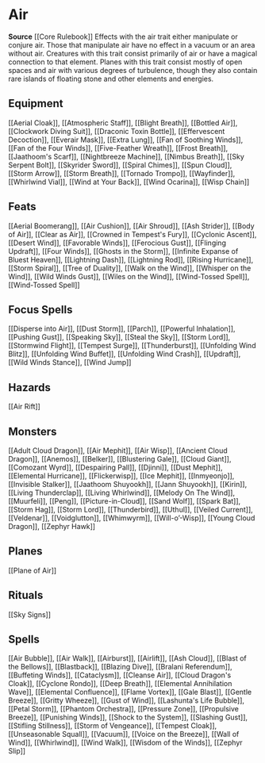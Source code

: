 ﻿---
id: '5'
name: Air
rarity: Common
source: '[[DATABASE/source/Core Rulebook|Core Rulebook]]'
trait:
- Air
type: Trait

---
# Air

**Source** [[Core Rulebook]] 
Effects with the air trait either manipulate or conjure air. Those that manipulate air have no effect in a vacuum or an area without air. Creatures with this trait consist primarily of air or have a magical connection to that element. Planes with this trait consist mostly of open spaces and air with various degrees of turbulence, though they also contain rare islands of floating stone and other elements and energies.

## Equipment

[[Aerial Cloak]], [[Atmospheric Staff]], [[Blight Breath]], [[Bottled Air]], [[Clockwork Diving Suit]], [[Draconic Toxin Bottle]], [[Effervescent Decoction]], [[Everair Mask]], [[Extra Lung]], [[Fan of Soothing Winds]], [[Fan of the Four Winds]], [[Five-Feather Wreath]], [[Frost Breath]], [[Jaathoom's Scarf]], [[Nightbreeze Machine]], [[Nimbus Breath]], [[Sky Serpent Bolt]], [[Skyrider Sword]], [[Spiral Chimes]], [[Spun Cloud]], [[Storm Arrow]], [[Storm Breath]], [[Tornado Trompo]], [[Wayfinder]], [[Whirlwind Vial]], [[Wind at Your Back]], [[Wind Ocarina]], [[Wisp Chain]]

## Feats

[[Aerial Boomerang]], [[Air Cushion]], [[Air Shroud]], [[Ash Strider]], [[Body of Air]], [[Clear as Air]], [[Crowned in Tempest's Fury]], [[Cyclonic Ascent]], [[Desert Wind]], [[Favorable Winds]], [[Ferocious Gust]], [[Flinging Updraft]], [[Four Winds]], [[Ghosts in the Storm]], [[Infinite Expanse of Bluest Heaven]], [[Lightning Dash]], [[Lightning Rod]], [[Rising Hurricane]], [[Storm Spiral]], [[Tree of Duality]], [[Walk on the Wind]], [[Whisper on the Wind]], [[Wild Winds Gust]], [[Wiles on the Wind]], [[Wind-Tossed Spell]], [[Wind-Tossed Spell]]

## Focus Spells

[[Disperse into Air]], [[Dust Storm]], [[Parch]], [[Powerful Inhalation]], [[Pushing Gust]], [[Speaking Sky]], [[Steal the Sky]], [[Storm Lord]], [[Stormwind Flight]], [[Tempest Surge]], [[Thunderburst]], [[Unfolding Wind Blitz]], [[Unfolding Wind Buffet]], [[Unfolding Wind Crash]], [[Updraft]], [[Wild Winds Stance]], [[Wind Jump]]

## Hazards

[[Air Rift]]

## Monsters

[[Adult Cloud Dragon]], [[Air Mephit]], [[Air Wisp]], [[Ancient Cloud Dragon]], [[Anemos]], [[Belker]], [[Blustering Gale]], [[Cloud Giant]], [[Comozant Wyrd]], [[Despairing Pall]], [[Djinni]], [[Dust Mephit]], [[Elemental Hurricane]], [[Flickerwisp]], [[Ice Mephit]], [[Inmyeonjo]], [[Invisible Stalker]], [[Jaathoom Shuyookh]], [[Jann Shuyookh]], [[Kirin]], [[Living Thunderclap]], [[Living Whirlwind]], [[Melody On The Wind]], [[Muurfeli]], [[Peng]], [[Picture-in-Cloud]], [[Sand Wolf]], [[Spark Bat]], [[Storm Hag]], [[Storm Lord]], [[Thunderbird]], [[Uthul]], [[Veiled Current]], [[Veldenar]], [[Voidglutton]], [[Whimwyrm]], [[Will-o’-Wisp]], [[Young Cloud Dragon]], [[Zephyr Hawk]]

## Planes

[[Plane of Air]]

## Rituals

[[Sky Signs]]

## Spells

[[Air Bubble]], [[Air Walk]], [[Airburst]], [[Airlift]], [[Ash Cloud]], [[Blast of the Bellows]], [[Blastback]], [[Blazing Dive]], [[Bralani Referendum]], [[Buffeting Winds]], [[Cataclysm]], [[Cleanse Air]], [[Cloud Dragon's Cloak]], [[Cyclone Rondo]], [[Deep Breath]], [[Elemental Annihilation Wave]], [[Elemental Confluence]], [[Flame Vortex]], [[Gale Blast]], [[Gentle Breeze]], [[Gritty Wheeze]], [[Gust of Wind]], [[Lashunta's Life Bubble]], [[Petal Storm]], [[Phantom Orchestra]], [[Pressure Zone]], [[Propulsive Breeze]], [[Punishing Winds]], [[Shock to the System]], [[Slashing Gust]], [[Stifling Stillness]], [[Storm of Vengeance]], [[Tempest Cloak]], [[Unseasonable Squall]], [[Vacuum]], [[Voice on the Breeze]], [[Wall of Wind]], [[Whirlwind]], [[Wind Walk]], [[Wisdom of the Winds]], [[Zephyr Slip]]
